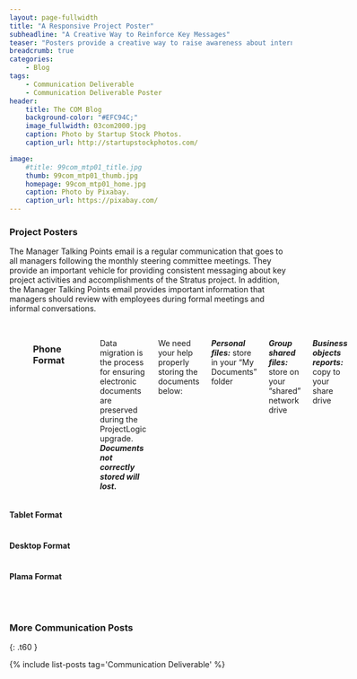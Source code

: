 ```yaml
---
layout: page-fullwidth
title: "A Responsive Project Poster"
subheadline: "A Creative Way to Reinforce Key Messages"
teaser: "Posters provide a creative way to raise awareness about internal initiatives and reinforce key messages."
breadcrumb: true
categories:
    - Blog
tags:
    - Communication Deliverable
    - Communication Deliverable Poster
header:
    title: The COM Blog
    background-color: "#EFC94C;"
    image_fullwidth: 03com2000.jpg
    caption: Photo by Startup Stock Photos.
    caption_url: http://startupstockphotos.com/

image:
    #title: 99com_mtp01_title.jpg
    thumb: 99com_mtp01_thumb.jpg
    homepage: 99com_mtp01_home.jpg
    caption: Photo by Pixabay.
    caption_url: https://pixabay.com/
---
```


### Project Posters
The Manager Talking Points email is a regular communication that goes to all managers following the monthly steering committee meetings.
They provide an important vehicle for providing consistent messaging about key project activities and accomplishments of the Stratus project. In addition, the Manager Talking Points email provides important information that managers should review with employees during formal meetings and informal conversations.

<!-- 4 Poster Formats: phone, portrait, landscape, Plasma -->
<br>

<div class="row">
    <div class="small-12 columns t30">
      <p class="show-for-small-only">
        <p><h3>Phone Format</h3></p>
        <p><img src="{{ site.urlimg }}99com_pstr01_sm_01.jpg" alt=""></p>
        <p>Data migration is the process for ensuring electronic documents are preserved during the ProjectLogic upgrade. <b><i>Documents not correctly stored will lost.</i></b></P>
        <p>We need your help properly storing the documents below:</p>
        <p><b><i>Personal files:</i></b> store in your “My Documents” folder</p>
        <p><b><i>Group shared files:</i></b> store on your “shared” network drive</p>
        <p><b><i>Business objects reports:</i></b> copy to your share drive</p>
        <p><img src="{{ site.urlimg }}99com_pstr01_sm_02.jpg" alt=""></p>
      </p>
    </div>
</div>

#### Tablet Format
<img src="{{ site.urlimg }}99com_pstr01_portrait.jpg" alt="">

#### Desktop Format
<img src="{{ site.urlimg }}99com_pstr01_landscape.jpg" alt="">

#### Plama Format
<img src="{{ site.urlimg }}99com_pstr01_plasma.jpg" alt="">

<p></p>

<br>


### More Communication Posts
{: .t60 }

{% include list-posts tag='Communication Deliverable' %}
